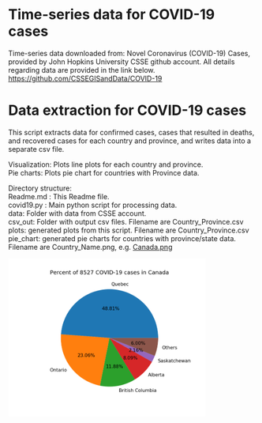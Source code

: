 # Time-series data for COVID-19 cases

Time-series data downloaded from:
Novel Coronavirus (COVID-19) Cases, provided by John Hopkins University CSSE github account. 
All details regarding data are provided in the link below.  
https://github.com/CSSEGISandData/COVID-19

# Data extraction for COVID-19 cases
This script extracts data for confirmed cases, cases that resulted in deaths, and recovered cases for each country 
and province, and writes data into a separate csv file.   

Visualization: Plots line plots for each country and province.  
Pie charts: Plots pie chart for countries with Province data.  

Directory structure:  
Readme.md : This Readme file.  
covid19.py : Main python script for processing data.  
data: Folder with data from CSSE account.  
csv_out: Folder with output csv files. Filename are Country_Province.csv  
plots: generated plots from this script. Filename are Country_Province.csv  
pie_chart: generated pie charts for countries with province/state data. Filename are Country_Name.png, e.g. [Canada.png](https://github.com/ishmukul/covid19-vis/blob/master/pie_chart/Canada.png)  

<img src="https://github.com/ishmukul/covid19-vis/blob/master/pie_chart/Canada.png" alt="Cases in Canada" width="400"/>
